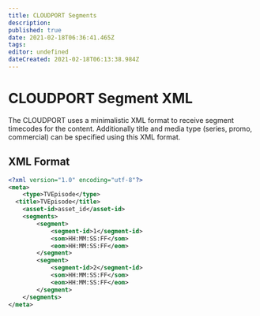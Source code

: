 ```yaml
---
title: CLOUDPORT Segments
description: 
published: true
date: 2021-02-18T06:36:41.465Z
tags: 
editor: undefined
dateCreated: 2021-02-18T06:13:38.984Z
---
```


# CLOUDPORT Segment XML

The CLOUDPORT uses a minimalistic XML format to receive segment timecodes for the content. Additionally title and media type (series, promo, commercial) can be specified using this XML format.

## XML Format

```xml
<?xml version="1.0" encoding="utf-8"?>
<meta>
	<type>TVEpisode</type>
  <title>TVEpisode</title>
	<asset-id>asset_id</asset-id>
	<segments>
		<segment>
			<segment-id>1</segment-id>
			<som>HH:MM:SS:FF</som>
			<eom>HH:MM:SS:FF</eom>
		</segment>
		<segment>
			<segment-id>2</segment-id>
			<som>HH:MM:SS:FF</som>
			<eom>HH:MM:SS:FF</eom>
		</segment>
	</segments>
</meta>
```